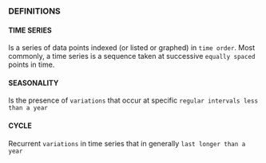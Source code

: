 ### DEFINITIONS

#### TIME SERIES
Is a series of data points indexed (or listed or graphed) in `time order`. Most commonly, a time series is a sequence taken at successive `equally spaced` points in time.

#### SEASONALITY
Is the presence of `variations` that occur at specific `regular intervals less than a year`

#### CYCLE
Recurrent `variations` in time series that in generally `last longer than a year`
